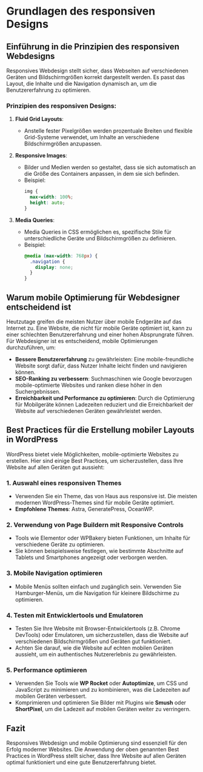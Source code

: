
# Grundlagen des responsiven Designs

## Einführung in die Prinzipien des responsiven Webdesigns

Responsives Webdesign stellt sicher, dass Webseiten auf verschiedenen Geräten und Bildschirmgrößen korrekt dargestellt werden. Es passt das Layout, die Inhalte und die Navigation dynamisch an, um die Benutzererfahrung zu optimieren.

### Prinzipien des responsiven Designs:
1. **Fluid Grid Layouts**:
   - Anstelle fester Pixelgrößen werden prozentuale Breiten und flexible Grid-Systeme verwendet, um Inhalte an verschiedene Bildschirmgrößen anzupassen.

2. **Responsive Images**:
   - Bilder und Medien werden so gestaltet, dass sie sich automatisch an die Größe des Containers anpassen, in dem sie sich befinden.
   - Beispiel:
     ```css
     img {
       max-width: 100%;
       height: auto;
     }
     ```

3. **Media Queries**:
   - Media Queries in CSS ermöglichen es, spezifische Stile für unterschiedliche Geräte und Bildschirmgrößen zu definieren.
   - Beispiel:
     ```css
     @media (max-width: 768px) {
       .navigation {
         display: none;
       }
     }
     ```

## Warum mobile Optimierung für Webdesigner entscheidend ist

Heutzutage greifen die meisten Nutzer über mobile Endgeräte auf das Internet zu. Eine Website, die nicht für mobile Geräte optimiert ist, kann zu einer schlechten Benutzererfahrung und einer hohen Absprungrate führen. Für Webdesigner ist es entscheidend, mobile Optimierungen durchzuführen, um:

- **Bessere Benutzererfahrung** zu gewährleisten: Eine mobile-freundliche Website sorgt dafür, dass Nutzer Inhalte leicht finden und navigieren können.
- **SEO-Ranking zu verbessern**: Suchmaschinen wie Google bevorzugen mobile-optimierte Websites und ranken diese höher in den Suchergebnissen.
- **Erreichbarkeit und Performance zu optimieren**: Durch die Optimierung für Mobilgeräte können Ladezeiten reduziert und die Erreichbarkeit der Website auf verschiedenen Geräten gewährleistet werden.

## Best Practices für die Erstellung mobiler Layouts in WordPress

WordPress bietet viele Möglichkeiten, mobile-optimierte Websites zu erstellen. Hier sind einige Best Practices, um sicherzustellen, dass Ihre Website auf allen Geräten gut aussieht:

### 1. Auswahl eines responsiven Themes
- Verwenden Sie ein Theme, das von Haus aus responsive ist. Die meisten modernen WordPress-Themes sind für mobile Geräte optimiert.
- **Empfohlene Themes**: Astra, GeneratePress, OceanWP.

### 2. Verwendung von Page Buildern mit Responsive Controls
- Tools wie Elementor oder WPBakery bieten Funktionen, um Inhalte für verschiedene Geräte zu optimieren.
- Sie können beispielsweise festlegen, wie bestimmte Abschnitte auf Tablets und Smartphones angezeigt oder verborgen werden.

### 3. Mobile Navigation optimieren
- Mobile Menüs sollten einfach und zugänglich sein. Verwenden Sie Hamburger-Menüs, um die Navigation für kleinere Bildschirme zu optimieren.

### 4. Testen mit Entwicklertools und Emulatoren
- Testen Sie Ihre Website mit Browser-Entwicklertools (z.B. Chrome DevTools) oder Emulatoren, um sicherzustellen, dass die Website auf verschiedenen Bildschirmgrößen und Geräten gut funktioniert.
- Achten Sie darauf, wie die Website auf echten mobilen Geräten aussieht, um ein authentisches Nutzererlebnis zu gewährleisten.

### 5. Performance optimieren
- Verwenden Sie Tools wie **WP Rocket** oder **Autoptimize**, um CSS und JavaScript zu minimieren und zu kombinieren, was die Ladezeiten auf mobilen Geräten verbessert.
- Komprimieren und optimieren Sie Bilder mit Plugins wie **Smush** oder **ShortPixel**, um die Ladezeit auf mobilen Geräten weiter zu verringern.

## Fazit

Responsives Webdesign und mobile Optimierung sind essenziell für den Erfolg moderner Websites. Die Anwendung der oben genannten Best Practices in WordPress stellt sicher, dass Ihre Website auf allen Geräten optimal funktioniert und eine gute Benutzererfahrung bietet.
